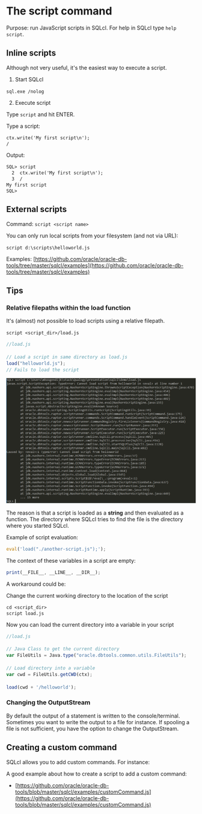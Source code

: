 # The script command
Purpose: run JavaScript scripts in SQLcl.
For help in SQLcl type `help script`.

## Inline scripts
Although not very useful, it's the easiest way to execute a script.

1. Start SQLcl

`sql.exe /nolog`

2. Execute script

Type `script` and hit ENTER.

Type a script:
```
ctx.write('My first script\n');
/
```
Output:
```
SQL> script
  2  ctx.write('My first script\n');
  3  /
My first script
SQL>
```
## External scripts
Command: `script <script name>`

You can only run local scripts from your filesystem (and not via URL):

`script d:\scripts\helloworld.js`

Examples:
[https://github.com/oracle/oracle-db-tools/tree/master/sqlcl/examples](https://github.com/oracle/oracle-db-tools/tree/master/sqlcl/examples)

## Tips

### Relative filepaths within the load function
It's (almost) not possible to load scripts using a relative filepath.

`script <script_dir>/load.js`

```javascript
//load.js

// Load a script in same directory as load.js
load("helloworld.js");
// Fails to load the script
```

![Relative load error](../img/error_relative_load.PNG)

The reason is that a script is loaded as a **string** and then evaluated as a function. The directory where SQLcl tries to find the file is the directory where you started SQLcl.

Example of script evaluation:
```javascript
eval('load("./another-script.js");');
```

The context of these variables in a script are empty:
```javascript
print(__FILE__, __LINE__, __DIR__);
```

A workaround could be:

Change the current working directory to the location of the script

```
cd <script_dir>
script load.js
```

Now you can load the current directory into a variable in your script
```javascript
//load.js

// Java Class to get the current directory
var FileUtils = Java.type("oracle.dbtools.common.utils.FileUtils");

// Load directory into a variable
var cwd = FileUtils.getCWD(ctx);

load(cwd + '/helloworld');
```

### Changing the OutputStream
By default the output of a statement is written to the console/terminal. Sometimes you want to write the output to a file for instance.
If spooling a file is not sufficient, you have the option to change the OutputStream.

## Creating a custom command
SQLcl allows you to add custom commands. For instance:



A good example about how to create a script to add a custom command:
- [https://github.com/oracle/oracle-db-tools/blob/master/sqlcl/examples/customCommand.js](https://github.com/oracle/oracle-db-tools/blob/master/sqlcl/examples/customCommand.js)
